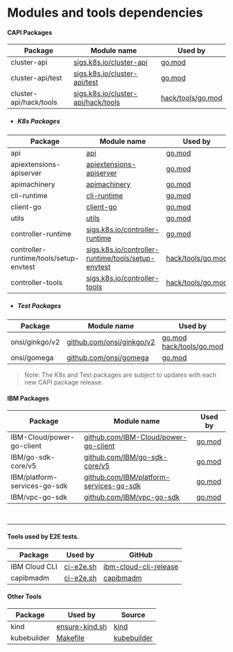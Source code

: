 # Modules and tools dependencies

#### CAPI Packages
| Package | Module name | Used by |
| ------- | ----------- | ------- |
| cluster-api | [sigs.k8s.io/cluster-api](https://github.com/kubernetes-sigs/cluster-api) | [go.mod][go.mod1] |
| cluster-api/test | [sigs.k8s.io/cluster-api/test](https://github.com/kubernetes-sigs/cluster-api/tree/main/test) | [go.mod][go.mod1]  |
| cluster-api/hack/tools | [sigs.k8s.io/cluster-api/hack/tools](https://github.com/kubernetes-sigs/cluster-api/tree/main/hack/tools) | [hack/tools/go.mod][go.mod2] |

- ##### K8s Packages
| Package | Module name | Used by |
| ------- | ----------- | ------- |
| api | [api](https://github.com/kubernetes/api) | [go.mod][go.mod1] |
| apiextensions-apiserver | [apiextensions-apiserver](https://github.com/kubernetes/apiextensions-apiserver) | [go.mod][go.mod1] |
| apimachinery | [apimachinery](https://github.com/kubernetes/apimachinery) | [go.mod][go.mod1] |
| cli-runtime | [cli-runtime](https://github.com/kubernetes/cli-runtime) | [go.mod][go.mod1] |
| client-go | [client-go](https://github.com/kubernetes/client-go) | [go.mod][go.mod1] |
| utils | [utils](https://github.com/kubernetes/utils) | [go.mod][go.mod1] |
| controller-runtime | [sigs.k8s.io/controller-runtime](https://sigs.k8s.io/controller-runtime) | [go.mod][go.mod1] |
| controller-runtime/tools/setup-envtest | [sigs.k8s.io/controller-runtime/tools/setup-envtest](https://sigs.k8s.io/controller-runtime/tools/setup-envtest) | [hack/tools/go.mod][go.mod2] |
| controller-tools | [sigs.k8s.io/controller-tools](https://sigs.k8s.io/controller-tools) | [hack/tools/go.mod][go.mod2] |

- ##### Test Packages
| Package | Module name | Used by |
| ------- | ----------- | ------- |
| onsi/ginkgo/v2 | [github.com/onsi/ginkgo/v2](https://github.com/onsi/ginkgo) | [go.mod][go.mod1] [hack/tools/go.mod][go.mod2] |
| onsi/gomega | [github.com/onsi/gomega](https://github.com/onsi/gomega) | [go.mod][go.mod1] |

> Note: The K8s and Test packages are subject to updates with each new CAPI package release.

#### IBM Packages
| Package | Module name | Used by |
| ------- | ----------- | ------- |
| IBM-Cloud/power-go-client | [github.com/IBM-Cloud/power-go-client](https://github.com/IBM-Cloud/power-go-client) | [go.mod][go.mod1] |
| IBM/go-sdk-core/v5 | [github.com/IBM/go-sdk-core/v5](https://github.com/IBM/go-sdk-core) | [go.mod][go.mod1] |
| IBM/platform-services-go-sdk | [github.com/IBM/platform-services-go-sdk](https://github.com/IBM/platform-services-go-sdk) | [go.mod][go.mod1] |
| IBM/vpc-go-sdk | [github.com/IBM/vpc-go-sdk](https://github.com/IBM/vpc-go-sdk) | [go.mod][go.mod1] |

</br>

---
#### Tools used by E2E tests.

| Package | Used by | GitHub |
| --- | ----------- | ------ |
| IBM Cloud CLI | [ci-e2e.sh](https://github.com/kubernetes-sigs/cluster-api-provider-ibmcloud/blob/main/scripts/ci-e2e.sh) | [ibm-cloud-cli-release](https://github.com/IBM-Cloud/ibm-cloud-cli-release.git) |
| capibmadm | [ci-e2e.sh](https://github.com/kubernetes-sigs/cluster-api-provider-ibmcloud/blob/main/scripts/ci-e2e.sh) | [capibmadm](https://github.com/kubernetes-sigs/cluster-api-provider-ibmcloud/tree/main/cmd/capibmadm) |

#### Other Tools
| Package | Used by | Source |
| --- | ----------- | ------ |
| kind | [ensure-kind.sh](https://github.com/kubernetes-sigs/cluster-api-provider-ibmcloud/blob/main/hack/ensure-kind.sh) | [kind](https://github.com/kubernetes-sigs/kind) |
| kubebuilder | [Makefile](https://github.com/kubernetes-sigs/cluster-api-provider-ibmcloud/blob/main/Makefile) | [kubebuilder](https://github.com/kubernetes-sigs/kubebuilder) |

[go.mod1]: https://github.com/kubernetes-sigs/cluster-api-provider-ibmcloud/blob/main/go.mod
[go.mod2]: https://github.com/kubernetes-sigs/cluster-api-provider-ibmcloud/blob/main/hack/tools/go.mod